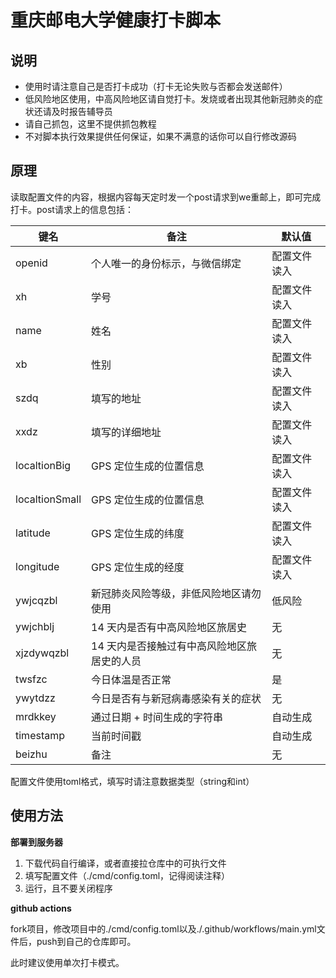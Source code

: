 # 重庆邮电大学健康打卡脚本

## 说明

- 使用时请注意自己是否打卡成功（打卡无论失败与否都会发送邮件）
- 低风险地区使用，中高风险地区请自觉打卡。发烧或者出现其他新冠肺炎的症状还请及时报告辅导员
- 请自己抓包，这里不提供抓包教程
- 不对脚本执行效果提供任何保证，如果不满意的话你可以自行修改源码

## 原理

读取配置文件的内容，根据内容每天定时发一个post请求到we重邮上，即可完成打卡。post请求上的信息包括：

| 键名           | 备注                                        | 默认值       |
| -------------- | ------------------------------------------- | ------------ |
| openid         | 个人唯一的身份标示，与微信绑定              | 配置文件读入 |
| xh             | 学号                                        | 配置文件读入 |
| name           | 姓名                                        | 配置文件读入 |
| xb             | 性别                                        | 配置文件读入 |
| szdq           | 填写的地址                                  | 配置文件读入 |
| xxdz           | 填写的详细地址                              | 配置文件读入 |
| localtionBig   | GPS 定位生成的位置信息                      | 配置文件读入 |
| localtionSmall | GPS 定位生成的位置信息                      | 配置文件读入 |
| latitude       | GPS 定位生成的纬度                          | 配置文件读入 |
| longitude      | GPS 定位生成的经度                          | 配置文件读入 |
| ywjcqzbl       | 新冠肺炎风险等级，非低风险地区请勿使用      | 低风险       |
| ywjchblj       | 14 天内是否有中高风险地区旅居史             | 无           |
| xjzdywqzbl     | 14 天内是否接触过有中高风险地区旅居史的人员 | 无           |
| twsfzc         | 今日体温是否正常                            | 是           |
| ywytdzz        | 今日是否有与新冠病毒感染有关的症状          | 无           |
| mrdkkey        | 通过日期 + 时间生成的字符串                 | 自动生成     |
| timestamp      | 当前时间戳                                  | 自动生成     |
| beizhu         | 备注                                        | 无           |

配置文件使用toml格式，填写时请注意数据类型（string和int）

## 使用方法

**部署到服务器**

1. 下载代码自行编译，或者直接拉仓库中的可执行文件
2. 填写配置文件（./cmd/config.toml，记得阅读注释）
3. 运行，且不要关闭程序



**github  actions**

fork项目，修改项目中的./cmd/config.toml以及./.github/workflows/main.yml文件后，push到自己的仓库即可。

此时建议使用单次打卡模式。
